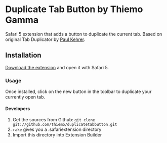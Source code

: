 Duplicate Tab Button by Thiemo Gamma
====================================

Safari 5 extension that adds a button to duplicate the current tab.
Based on original Tab Duplicator by [Paul Kehrer][1].


## Installation
[Download the extension][2] and open it with Safari 5.

### Usage
Once installed, click on the new button in the toolbar to duplicate your currently open tab.

#### Developers
1. Get the sources from Github: `git clone git://github.com/thiemo/duplicatetabbutton.git`
2. `rake` gives you a .safariextension directory
3. Import this directory into Extension Builder

[1]: http://github.com/reaperhulk
[2]: http://thiemo.ch/safari